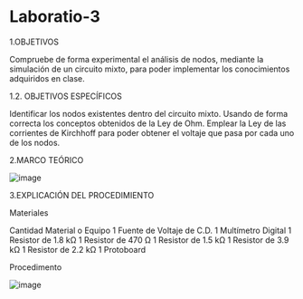 # Laboratio-3

1.OBJETIVOS

Compruebe de forma experimental el análisis de nodos, mediante la simulación de un circuito mixto, para poder implementar los conocimientos adquiridos en clase.

1.2. OBJETIVOS ESPECÍFICOS

Identificar los nodos existentes dentro del circuito mixto.
Usando de forma correcta los conceptos obtenidos de la Ley de Ohm.
Emplear la Ley de las corrientes de Kirchhoff para poder obtener el voltaje que pasa por cada uno de los nodos.

2.MARCO TEÓRICO

![image](https://user-images.githubusercontent.com/105291794/172736868-f74093ec-667d-4261-a450-7e168d75e53c.png)

3.EXPLICACIÓN DEL PROCEDIMIENTO

Materiales

Cantidad	Material o Equipo
1	Fuente de Voltaje de C.D.
1	Multímetro Digital
1	Resistor de 1.8 kΩ
1	Resistor de 470 Ω
1	Resistor de 1.5 kΩ
1	Resistor de 3.9 kΩ
1	Resistor de 2.2 kΩ
1	Protoboard

Procedimento

![image](https://user-images.githubusercontent.com/105291794/172743469-099178b6-c6ea-45a9-b9d4-084977722937.png)















